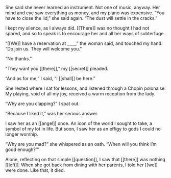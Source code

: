 She said she never learned an instrument. Not one of music, anyway. Her mind and eye saw everything as money, and my piano was expensive. “You have to close the lid,” she said again. “The dust will settle in the cracks.”  
  
I kept my silence, as I always did. [[There]] was no thought I had not spared, and so to speak is to encourage her and all her ways of subterfuge.  
  
“[[We]] have a reservation at ____,” the woman said, and touched my hand. “Do join us. They will welcome you.”  
  
“No thanks.”  
  
“They want you [[there]],” my [[secret]] pleaded.  
  
“And as for me,” I said, “I [[shall]] be here.”  
  
She rested where I sat for lessons, and listened through a Chopin polonaise. My playing, void of all my joy, received a warm reception from the lady.  
  
“Why are you clapping?” I spat out.  
  
“Because I liked it,” was her serious answer.  
  
I saw her as an [[angel]] once. An icon of the world I sought to take, a symbol of my lot in life. But soon, I saw her as an effigy to gods I could no longer worship.  
  
“Why are you mad?” she whispered as an oath. “When will you think I’m good enough?’”  
  
Alone, reflecting on that simple [[question]], I saw that [[there]] was nothing [[left]]. When she got back from dining with her parents, I told her [[we]] were done. Like that, it died.